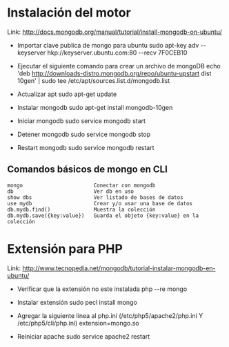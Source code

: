 Instalación del motor
=====================

Link: http://docs.mongodb.org/manual/tutorial/install-mongodb-on-ubuntu/


* Importar clave publica de mongo para ubuntu
	sudo apt-key adv --keyserver hkp://keyserver.ubuntu.com:80 --recv 7F0CEB10

* Ejecutar el siguiente comando para crear un archivo de mongoDB
	echo 'deb http://downloads-distro.mongodb.org/repo/ubuntu-upstart dist 10gen' | sudo tee /etc/apt/sources.list.d/mongodb.list

* Actualizar apt
	sudo apt-get update

* Instalar mongodb
	sudo apt-get install mongodb-10gen

* Iniciar mongodb
	sudo service mongodb start

* Detener mongodb
	sudo service mongodb stop

* Restart mongodb
	sudo service mongodb restart


Comandos básicos de mongo en CLI
--------------------------------
	
	mongo 						Conectar con mongodb
	db 							Ver db en uso
	show dbs					Ver listado de bases de datos
	use mydb					Crear y/o usar una base de datos
	db.mydb.find()				Muestra la colección
	db.mydb.save({key:value})	Guarda el objeto {key:value} en la colección



Extensión para PHP
==================

Link: http://www.tecnopedia.net/mongodb/tutorial-instalar-mongodb-en-ubuntu/

* Verificar que la extensión no este instalada
	php --re mongo

* Instalar extensión
	sudo pecl install mongo

* Agregar la siguiente linea al php.ini (/etc/php5/apache2/php.ini Y /etc/php5/cli/php.ini)
	extension=mongo.so

* Reiniciar apache
	sudo service apache2 restart

	